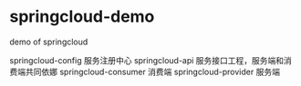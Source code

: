 # springcloud-demo
demo of springcloud

springcloud-config  服务注册中心
springcloud-api 服务接口工程，服务端和消费端共同依娜
springcloud-consumer  消费端
springcloud-provider  服务端
